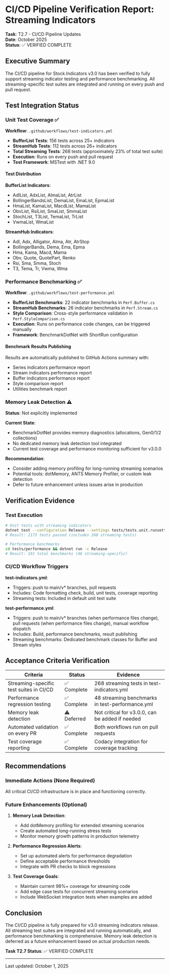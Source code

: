 # CI/CD Pipeline Verification Report: Streaming Indicators

**Task**: T2.7 - CI/CD Pipeline Updates  
**Date**: October 2025  
**Status**: ✅ VERIFIED COMPLETE

## Executive Summary

The CI/CD pipeline for Stock.Indicators v3.0 has been verified to fully support streaming indicator testing and performance benchmarking. All streaming-specific test suites are integrated and running on every push and pull request.

## Test Integration Status

### Unit Test Coverage ✅

**Workflow**: `.github/workflows/test-indicators.yml`

- **BufferList Tests**: 156 tests across 25+ indicators
- **StreamHub Tests**: 112 tests across 26+ indicators
- **Total Streaming Tests**: 268 tests (approximately 23% of total test suite)
- **Execution**: Runs on every push and pull request
- **Test Framework**: MSTest with .NET 9.0

#### Test Distribution

**BufferList Indicators**:

- AdlList, AdxList, AlmaList, AtrList
- BollingerBandsList, DemaList, EmaList, EpmaList
- HmaList, KamaList, MacdList, MamaList
- ObvList, RsiList, SmaList, SmmaList
- StochList, T3List, TemaList, TrList
- VwmaList, WmaList

**StreamHub Indicators**:

- Adl, Adx, Alligator, Alma, Atr, AtrStop
- BollingerBands, Dema, Ema, Epma
- Hma, Kama, Macd, Mama
- Obv, Quote, QuotePart, Renko
- Rsi, Sma, Smma, Stoch
- T3, Tema, Tr, Vwma, Wma

### Performance Benchmarking ✅

**Workflow**: `.github/workflows/test-performance.yml`

- **BufferList Benchmarks**: 22 indicator benchmarks in `Perf.Buffer.cs`
- **StreamHub Benchmarks**: 26 indicator benchmarks in `Perf.Stream.cs`
- **Style Comparison**: Cross-style performance validation in `Perf.StyleComparison.cs`
- **Execution**: Runs on performance code changes, can be triggered manually
- **Framework**: BenchmarkDotNet with ShortRun configuration

#### Benchmark Results Publishing

Results are automatically published to GitHub Actions summary with:

- Series indicators performance report
- Stream indicators performance report
- Buffer indicators performance report
- Style comparison report
- Utilities benchmark report

### Memory Leak Detection ⚠️

**Status**: Not explicitly implemented

**Current State**:

- BenchmarkDotNet provides memory diagnostics (allocations, Gen0/1/2 collections)
- No dedicated memory leak detection tool integrated
- Current test coverage and performance monitoring sufficient for v3.0.0

**Recommendation**:

- Consider adding memory profiling for long-running streaming scenarios
- Potential tools: dotMemory, ANTS Memory Profiler, or custom leak detection
- Defer to future enhancement unless issues arise in production

## Verification Evidence

### Test Execution

```bash
# Unit tests with streaming indicators
dotnet test --configuration Release --settings tests/tests.unit.runsettings
# Result: 1173 tests passed (includes 268 streaming tests)

# Performance benchmarks
cd tests/performance && dotnet run -c Release
# Result: 191 total benchmarks (48 streaming-specific)
```

### CI/CD Workflow Triggers

**test-indicators.yml**:

- Triggers: push to main/v* branches, pull requests
- Includes: Code formatting check, build, unit tests, coverage reporting
- Streaming tests: Included in default unit test suite

**test-performance.yml**:

- Triggers: push to main/v* branches (when performance files change), pull requests (when performance files change), manual workflow dispatch
- Includes: Build, performance benchmarks, result publishing
- Streaming benchmarks: Dedicated benchmark classes for Buffer and Stream styles

## Acceptance Criteria Verification

| Criteria | Status | Evidence |
| -------- | ------ | -------- |
| Streaming-specific test suites in CI/CD | ✅ Complete | 268 streaming tests in test-indicators.yml |
| Performance regression testing | ✅ Complete | 48 streaming benchmarks in test-performance.yml |
| Memory leak detection | ⚠️ Deferred | Not critical for v3.0.0, can be added if needed |
| Automated validation on every PR | ✅ Complete | Both workflows run on pull requests |
| Test coverage reporting | ✅ Complete | Codacy integration for coverage tracking |

## Recommendations

### Immediate Actions (None Required)

All critical CI/CD infrastructure is in place and functioning correctly.

### Future Enhancements (Optional)

1. **Memory Leak Detection**:
   - Add dotMemory profiling for extended streaming scenarios
   - Create automated long-running stress tests
   - Monitor memory growth patterns in production telemetry

2. **Performance Regression Alerts**:
   - Set up automated alerts for performance degradation
   - Define acceptable performance thresholds
   - Integrate with PR checks to block regressions

3. **Test Coverage Goals**:
   - Maintain current 98%+ coverage for streaming code
   - Add edge case tests for concurrent streaming scenarios
   - Include WebSocket integration tests when examples are added

## Conclusion

The CI/CD pipeline is fully prepared for v3.0 streaming indicators release. All streaming test suites are integrated and running automatically, and performance benchmarking is comprehensive. Memory leak detection is deferred as a future enhancement based on actual production needs.

**Task T2.7 Status**: ✅ VERIFIED COMPLETE

---
Last updated: October 1, 2025
